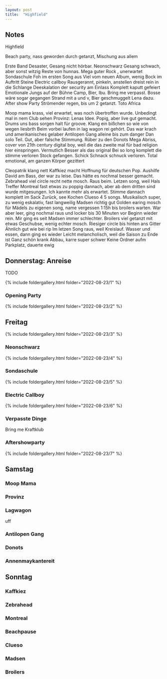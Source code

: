 ```yaml
---
layout: post
title:  "Highfield"
---
```



## Notes
Highfield

Beach party, nass geworden durch getanzt, Mischung aus allem


Erste Band Desaster, Gesang nicht hörbar.
Neonschwarz Gesang schwach, aber sonst witzig
Reste von hunnas. Mega guter Rock , unerwartet
Sondaschule
   Foh im ersten Song aus
   Viel vom neuen Album, wenig Bock im Auftritt
Steine
Electric callboy
    Rausgerannt, pinkeln, anstellen dreist rein in die Schlange
    Deeskalation der security am Einlass
    Komplett kaputt gefeiert
    Emotionale Jungs auf der Bühne
Camp, Bier, Ibu. Bring me verpasst. Bosse wäre sogar gegangen
Strand mit a und v, Bier geschmuggelt
Lena dazu. After show Party
Strömender regen, bis um 2 getanzt. Toto Africa


Moop mama krass, viel erwartet, was noch übertroffen wurde. Unbedingt mal in nem Club sehen
Provinz: Lenas Idee. Popig, aber live gut gemacht. Drums uns bass sorgen halt für groove. Klang ein bißchen so wie von wegen liesbrth
Beim vorbei laufen in lag wagon rei gehört. Das war krach und amerikanisches gelaber
Antilopen Gang alleine bis zum danger Dan solo Teil. Gut, aber falsche Stimmung.
Rüber zu den Donots
Mega Abriss, cover von 21th century digital boy, weil die das zweite mal für bad religion hier einspringen. Vermutlich Besser als das original
Bei so long komplett die stimme verloren
Stock gefangen. Schick Schnack schnuck verloren. Total emotional, am ganzen Körper gezittert


Cleopatrik klang nett
Kaffkiez macht Hoffnung für deutschen Pop. Aushilfe David am Bass, der war zu leise. Das hätte es nochmal besser gemacht.
Zebrahead viel circle recht nette mosch. Raus beim. Letzen song, weil Hals Treffer
Montreal fast etwas zu poppig dannach, aber ab dem dritten sind wurde mitgesungen. Ich kannte mehr als erwartet. Stimme dannach komplett im Sack
Zurück, see
Kochen
Clueso 4 5 songs. Musikalisch super, zu wenig eskalativ, fast langweilig
Madsen
   richtig gut
   Golden earing mosch für Mädels zu eigenen song, name vergessen
1:15h bis broilers warten. War aber leer, ging nochmal raus und locker bis 30 Minuten vor Beginn wieder rein. Mir ging es seit Madsen immer schlechter.
Broilers
   viel getanzt mit etwas Geschubse, wenig echter mosch.
   Riesiger circle bis hinten ans Gitter
   Ähnlich gut wie bei rip
   Im letzen Song raus, weil Kreislauf. Wasser und essen, dann ging es wieder
   Leicht melancholisch, weil die Saison zu Ende ist
Ganz schön krank
Abbau, karre super schwer
Keine Ordner aufm Parkplatz, dauerte ewig




## Donnerstag: Anreise

TODO

{% include foldergallery.html folder="2022-08-23/1" %}

### Opening Party

{% include foldergallery.html folder="2022-08-23/2" %}

## Freitag
{% include foldergallery.html folder="2022-08-23/3" %}

### Neonschwarz
{% include foldergallery.html folder="2022-08-23/4" %}


### Sondaschule
{% include foldergallery.html folder="2022-08-23/5" %}


### Electric Callboy
{% include foldergallery.html folder="2022-08-23/6" %}


### Verpasste Dinge
Bring me
Kraftklub


### Aftershowparty
{% include foldergallery.html folder="2022-08-23/7" %}



## Samstag
### Moop Mama

### Provinz

### Lagwagon
uff

### Antilopen Gang

### Donots

### Annenmaykantereit

## Sonntag
### Kaffkiez

### Zebrahead

### Montreal

### Beachpause

### Clueso

### Madsen

### Broilers


